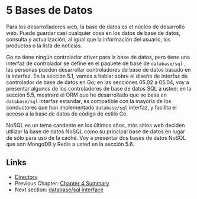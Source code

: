 # 5 Bases de Datos
Para los desarrolladores web, la base de datos es el núcleo de desarrollo web. Puede guardar casi cualquier cosa en los datos de base de datos, consulta y actualización, al igual que la información del usuario, los productos o la lista de noticias.

Go no tiene ningún controlador driver para la base de datos, pero tiene una interfaz de controlador se define en el paquete de base de `database/sql` , las personas pueden desarrollar controladores de base de datos basado en la interfaz. En la sección 5.1, vamos a hablar sobre el diseño de interfaz de controlador de base de datos en Go; en las secciones 05.02 a 05.04, voy a presentar algunos de los controladores de base de datos SQL a usted; en la sección 5.5, mostraré el ORM que he desarrollado que se basa en `database/sql` interfaz estandar, es compatible con la mayoría de los conductores que han implementado `database/sql` interfaz, y facilita el acceso a la base de datos de código de estilo Go.

NoSQL es un tema candente en los últimos años, más sitios web deciden utilizar la base de datos NoSQL como su principal base de datos en lugar de sólo para uso de la caché. Voy a presentar dos bases de datos NoSQL que son MongoDB y Redis a usted en la sección 5.6.

## Links

- [Directory](preface.md)
- Previous Chapter: [Chapter 4 Summary](04.6.md)
- Next section: [database/sql interface](05.1.md)
